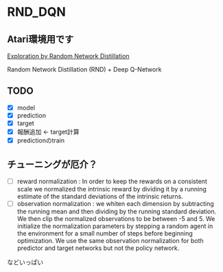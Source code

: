 # RND_DQN

## Atari環境用です
[Exploration by Random Network Distillation](https://arxiv.org/pdf/1810.12894.pdf)

Random Network Distillation (RND)
+
Deep Q-Network

## TODO

- [x] model
- [x] prediction
- [x] target
- [x] 報酬追加 <- target計算
- [x] predictionのtrain

## チューニングが厄介？
- [ ] reward normalization : In order to keep the rewards on a consistent scale we normalized the intrinsic reward by dividing it by a running estimate of the standard deviations of the intrinsic returns. 
- [ ]  observation normalization : we whiten each dimension by subtracting the running mean and then dividing by the running standard deviation. We then clip the normalized observations to be between -5 and 5. We initialize the normalization parameters by stepping a random agent in the environment for a small number of steps before beginning optimization. We use the same observation normalization for both predictor and target networks but not the policy network.

などいっぱい